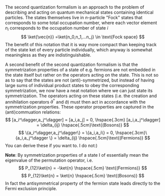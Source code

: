 The second quantization formalism is an approach to the problem of describing and acting on quantum mechanical states containing identical particles. The states themselves live in $n$-particle "Fock" states that corresponds to some total occupation number, where each vector element $n_i$ corresponds to the occupation number of state $i$
$$
\ket{\vec{n}} =\ket{n_0,n_1,...n_j} \in \text{Fock space}
$$
The benefit of this notation that it is way more compact than keeping track of the state ket of every particle individually, which anyway is somewhat meaningless as they are indistinguishable.

A second benefit of the second quantization formalism is that the symmetrization properties of a state of e.g. fermions are not embedded in the state itself but rather on the operators acting on the state. This is not so as to say that the states are not (anti)-symmetrized, but instead of having large sums of individual product states to obey the corresponding symmetrization, we now have a neat notation where we can just state its symmetrization. The operators acting on these states (i.e. the creation and annihilation operators $\hat{a}^\dagger$ and $\hat{a}$) must then act in accordance with the symmetrization properties. These operator properties are captured in the (anti)commuation relations:
$$
[a_i^\dagger,a_j^\dagger] = [a_i,a_j] = 0, \hspace{.3cm} [a_i,a_j^\dagger] = \delta_{ij} \hspace{.5cm}\text{(Bosons)}
$$
$$
\{a_i^\dagger,a_j^\dagger\} = \{a_i,a_i\} = 0, \hspace{.3cm}\{a_i,a_j^\dagger \} = \delta_{ij} \hspace{.5cm}\text{(Fermions)}
$$
You can derive these if you want to. I do not:)

**Note**: By symmetrization properties of a state I of essentially mean the eigenvalue of the permutation operator, i.e.
$$
P_{12}\ket{n} = -\ket{n} \hspace{.5cm} \text{(Fermions)}
$$
$$
P_{12}\ket{n} = \ket{n} \hspace{.5cm} \text{(Bosons)}
$$
In fact the antisymmetrical property of the fermion state leads directly to the Fermi exclusion principle.